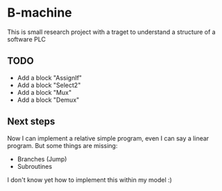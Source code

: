 # B-machine 

This is small research project with a traget to understand a structure of a software PLC

## TODO

* Add a block "AssignIf"
* Add a block "Select2"
* Add a block "Mux"
* Add a block "Demux"

## Next steps

Now I can implement a relative simple program, even I can say a linear program.
But some things are missing:

+ Branches (Jump)
+ Subroutines

I don't know yet how to implement this within my model :)
